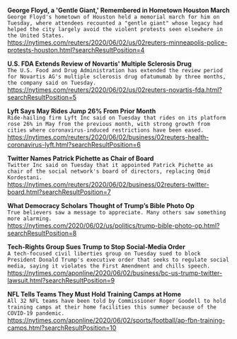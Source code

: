 **George Floyd, a 'Gentle Giant,' Remembered in Hometown Houston March**\
`George Floyd's hometown of Houston held a memorial march for him on Tuesday, where attendees recounted a "gentle giant" whose legacy had helped the city largely avoid the violent protests seen elsewhere in the United States.`\
https://nytimes.com/reuters/2020/06/02/us/02reuters-minneapolis-police-protests-houston.html?searchResultPosition=4

**U.S. FDA Extends Review of Novartis' Multiple Sclerosis Drug**\
`The U.S. Food and Drug Administration has extended the review period for Novartis AG's multiple sclerosis drug ofatumumab by three months, the company said on Tuesday.`\
https://nytimes.com/reuters/2020/06/02/us/02reuters-novartis-fda.html?searchResultPosition=5

**Lyft Says May Rides Jump 26% From Prior Month**\
`Ride-hailing firm Lyft Inc said on Tuesday that rides on its platform rose 26% in May from the previous month, with strong growth from cities where coronavirus-induced restrictions have been eased.`\
https://nytimes.com/reuters/2020/06/02/business/02reuters-health-coronavirus-lyft.html?searchResultPosition=6

**Twitter Names Patrick Pichette as Chair of Board**\
`Twitter Inc said on Tuesday that it appointed Patrick Pichette as chair of the social network's board of directors, replacing Omid Kordestani.`\
https://nytimes.com/reuters/2020/06/02/business/02reuters-twitter-board.html?searchResultPosition=7

**What Democracy Scholars Thought of Trump’s Bible Photo Op**\
`True believers saw a message to appreciate. Many others saw something more alarming.`\
https://nytimes.com/2020/06/02/us/politics/trump-bible-photo-op.html?searchResultPosition=8

**Tech-Rights Group Sues Trump to Stop Social-Media Order**\
`A tech-focused civil liberties group on Tuesday sued to block President Donald Trump's executive order that seeks to regulate social media, saying it violates the First Amendment and chills speech.`\
https://nytimes.com/aponline/2020/06/02/business/bc-us-trump-twitter-lawsuit.html?searchResultPosition=9

**NFL Tells Teams They Must Hold Training Camps at Home**\
`All 32 NFL teams have been told by Commissioner Roger Goodell to hold training camps at their home facilities this summer because of the COVID-19 pandemic.`\
https://nytimes.com/aponline/2020/06/02/sports/football/ap-fbn-training-camps.html?searchResultPosition=10

